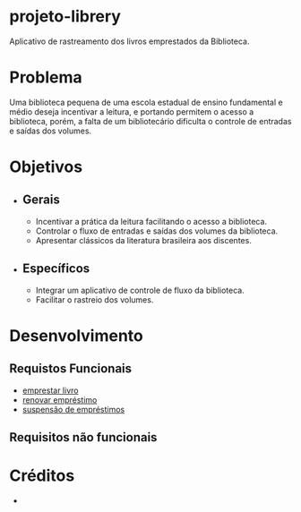 # projeto-librery
Aplicativo de rastreamento dos livros emprestados da Biblioteca.
# Problema
Uma biblioteca pequena de uma escola estadual de ensino fundamental e médio deseja incentivar a leitura, e portando permitem o acesso a biblioteca, porém, a falta de um bibliotecário dificulta o controle de entradas e saídas dos volumes.
# Objetivos
- ## Gerais
  - Incentivar a prática da leitura facilitando o acesso a biblioteca.
  - Controlar o fluxo de entradas e saídas dos volumes da biblioteca.
  - Apresentar clássicos da literatura brasileira aos discentes.
- ## Específicos
  - Integrar um aplicativo de controle de fluxo da biblioteca.
  - Facilitar o rastreio dos volumes.
# Desenvolvimento
## Requistos Funcionais
- [emprestar livro](./documents/req_funcionais/UC01-emprestar%20livro.md)
- [renovar empréstimo]()
- [suspensão de empréstimos]()
## Requisitos não funcionais

# Créditos
- 
